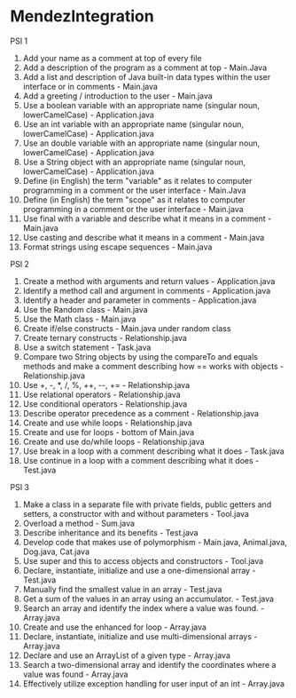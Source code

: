 # MendezIntegration
PSI 1

1. Add your name as a comment at top of every file
2. Add a description of the program as a comment at top - Main.Java
3. Add a list and description of Java built-in data types within the user interface or in comments - Main.java
4. Add a greeting / introduction to the user -  Main.java
5. Use a boolean variable with an appropriate name  (singular noun, lowerCamelCase) - Application.java
6. Use an int variable with an appropriate name (singular noun, lowerCamelCase) - Application.java
7. Use an double variable with an appropriate name (singular noun, lowerCamelCase) - Application.java 
8. Use a String object with an appropriate name (singular noun, lowerCamelCase) - Application.java
9. Define (in English) the term "variable" as it relates to computer programming in a comment or the user interface - Main.Java
10. Define (in English) the term "scope" as it relates to computer programming in a comment or the user interface - Main.java
11. Use final with a variable and describe what it means in a comment - Main.java
12. Use casting and describe what it means in a comment - Main.java
13. Format strings using escape sequences - Main.java

PSI 2
1. Create a method with arguments and return values - Application.java
2. Identify a method call and argument in comments - Application.java
3. Identify a header and parameter in comments - Application.java
4. Use the Random class - Main.java
5. Use the Math class - Main.java
6. Create if/else constructs - Main.java under random class
7. Create ternary constructs - Relationship.java
8. Use a switch statement - Task.java
9. Compare two String objects by using the compareTo and equals methods and make a comment describing how == works with objects - Relationship.java
10. Use +, -, *, /, %, ++, --, +=  - Relationship.java
11. Use relational operators - Relationship.java
12. Use conditional operators - Relationship.java
13. Describe operator precedence as a comment - Relationship.java
14. Create and use while loops - Relationship.java
15. Create and use for loops - bottom of Main.java
16. Create and use do/while loops - Relationship.java
17. Use break in a loop with a comment describing what it does - Task.java
18. Use continue in a loop with a comment describing what it does - Test.java

PSI 3
1. Make a class in a separate file with private fields, public getters and setters, a constructor with and without parameters - Tool.java
2. Overload a method - Sum.java
3. Describe inheritance and its benefits - Test.java
4. Develop code that makes use of polymorphism - Main.java, Animal.java, Dog.java, Cat.java
5. Use super and this to access objects and constructors - Tool.java
6. Declare, instantiate, initialize and use a one-dimensional array - Test.java
7. Manually find the smallest value in an array - Test.java
8. Get a sum of the values in an array using an accumulator. - Test.java
9. Search an array and identify the index where a value was found. - Array.java
10. Create and use the enhanced for loop - Array.java
11. Declare, instantiate, initialize and use multi-dimensional arrays - Array.java
12. Declare and use an ArrayList of a given type - Array.java
13. Search a two-dimensional array and identify the coordinates where a value was found - Array.java
14. Effectively utilize exception handling for user input of an int - Array.java
